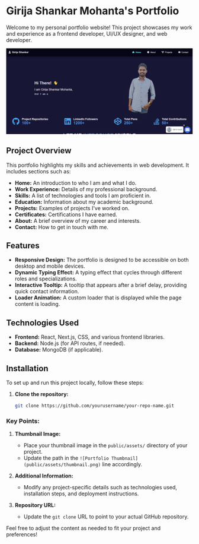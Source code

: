 # Girija Shankar Mohanta's Portfolio

Welcome to my personal portfolio website! This project showcases my work and experience as a frontend developer, UI/UX designer, and web developer.

<img src="assets/thumbnail.png" alt="Top Image" style="max-width: 100%; height: auto;">


## Project Overview

This portfolio highlights my skills and achievements in web development. It includes sections such as:

- **Home:** An introduction to who I am and what I do.
- **Work Experience:** Details of my professional background.
- **Skills:** A list of technologies and tools I am proficient in.
- **Education:** Information about my academic background.
- **Projects:** Examples of projects I've worked on.
- **Certificates:** Certifications I have earned.
- **About:** A brief overview of my career and interests.
- **Contact:** How to get in touch with me.

## Features

- **Responsive Design:** The portfolio is designed to be accessible on both desktop and mobile devices.
- **Dynamic Typing Effect:** A typing effect that cycles through different roles and specializations.
- **Interactive Tooltip:** A tooltip that appears after a brief delay, providing quick contact information.
- **Loader Animation:** A custom loader that is displayed while the page content is loading.

## Technologies Used

- **Frontend:** React, Next.js, CSS, and various frontend libraries.
- **Backend:** Node.js (for API routes, if needed).
- **Database:** MongoDB (if applicable).

## Installation

To set up and run this project locally, follow these steps:

1. **Clone the repository:**

   ```bash
   git clone https://github.com/yourusername/your-repo-name.git


### Key Points:

1. **Thumbnail Image:**
   - Place your thumbnail image in the `public/assets/` directory of your project.
   - Update the path in the `![Portfolio Thumbnail](public/assets/thumbnail.png)` line accordingly.

2. **Additional Information:**
   - Modify any project-specific details such as technologies used, installation steps, and deployment instructions.

3. **Repository URL:**
   - Update the `git clone` URL to point to your actual GitHub repository.

Feel free to adjust the content as needed to fit your project and preferences!
